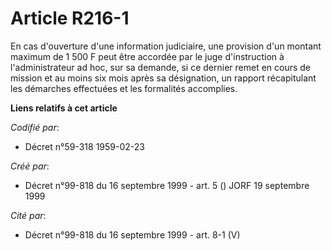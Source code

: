# Article R216-1

En cas d'ouverture d'une information judiciaire, une provision d'un montant maximum de 1 500 F peut être accordée par le juge
d'instruction à l'administrateur ad hoc, sur sa demande, si ce dernier remet en cours de mission et au moins six mois après
sa désignation, un rapport récapitulant les démarches effectuées et les formalités accomplies.

**Liens relatifs à cet article**

_Codifié par_:

  - Décret n°59-318 1959-02-23

_Créé par_:

  - Décret n°99-818 du 16 septembre 1999 - art. 5 () JORF 19 septembre 1999

_Cité par_:

  - Décret n°99-818 du 16 septembre 1999 - art. 8-1 (V)

